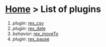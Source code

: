 # [Home](index.html) > List of plugins

1. *plugin*: [rex_csv](rex_csv.html)
2. *plugin*: [rex_date](rex_date.html)
3. *behavior*: [rex_moveTo](rex_moveto.html)
4. *plugin*: [rex_pause](rex_pause.html)

